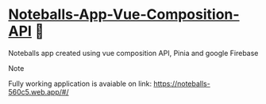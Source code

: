 # <a href="ttps://noteballs-560c5.web.app/#/" target="_blank">Noteballs-App-Vue-Composition-API</a> 📝
 Noteballs app created using vue composition API, Pinia and google Firebase
> [!NOTE]
>  Fully working application is avaiable on link: https://noteballs-560c5.web.app/#/
